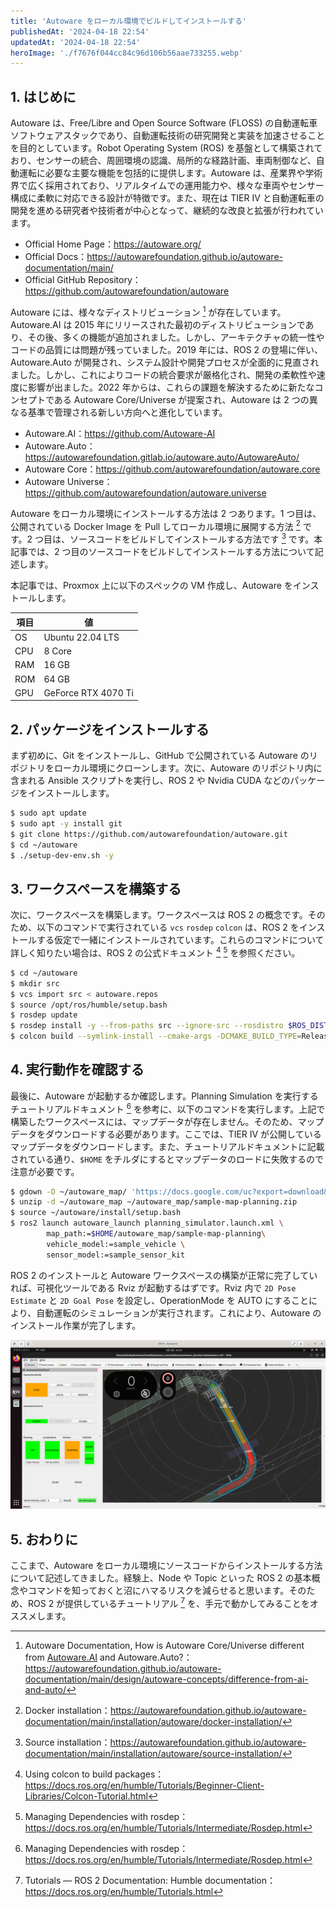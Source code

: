```yaml
---
title: 'Autoware をローカル環境でビルドしてインストールする'
publishedAt: '2024-04-18 22:54'
updatedAt: '2024-04-18 22:54'
heroImage: './f7676f044cc84c96d106b56aae733255.webp'
---
```


## 1. はじめに

Autoware は、Free/Libre and Open Source Software (FLOSS) の自動運転車ソフトウェアスタックであり、自動運転技術の研究開発と実装を加速させることを目的としています。Robot Operating System (ROS) を基盤として構築されており、センサーの統合、周囲環境の認識、局所的な経路計画、車両制御など、自動運転に必要な主要な機能を包括的に提供します。Autoware は、産業界や学術界で広く採用されており、リアルタイムでの運用能力や、様々な車両やセンサー構成に柔軟に対応できる設計が特徴です。また、現在は TIER IV と自動運転車の開発を進める研究者や技術者が中心となって、継続的な改良と拡張が行われています。

- Official Home Page：https://autoware.org/
- Official Docs：https://autowarefoundation.github.io/autoware-documentation/main/
- Official GitHub Repository：https://github.com/autowarefoundation/autoware

Autoware には、様々なディストリビューション [^1] が存在しています。Autoware.AI は 2015 年にリリースされた最初のディストリビューションであり、その後、多くの機能が追加されました。しかし、アーキテクチャの統一性やコードの品質には問題が残っていました。2019 年には、ROS 2 の登場に伴い、Autoware.Auto が開発され、システム設計や開発プロセスが全面的に見直されました。しかし、これによりコードの統合要求が厳格化され、開発の柔軟性や速度に影響が出ました。2022 年からは、これらの課題を解決するために新たなコンセプトである Autoware Core/Universe が提案され、Autoware は 2 つの異なる基準で管理される新しい方向へと進化しています。

- Autoware.AI：https://github.com/Autoware-AI
- Autoware.Auto：https://autowarefoundation.gitlab.io/autoware.auto/AutowareAuto/
- Autoware Core：https://github.com/autowarefoundation/autoware.core
- Autoware Universe：https://github.com/autowarefoundation/autoware.universe

[^1]: Autoware Documentation, How is Autoware Core/Universe different from [Autoware.AI](http://autoware.ai/) and Autoware.Auto?：https://autowarefoundation.github.io/autoware-documentation/main/design/autoware-concepts/difference-from-ai-and-auto/

Autoware をローカル環境にインストールする方法は 2 つあります。1 つ目は、公開されている Docker Image を Pull してローカル環境に展開する方法 [^2] です。2 つ目は、ソースコードをビルドしてインストールする方法です [^3] です。本記事では、2 つ目のソースコードをビルドしてインストールする方法について記述します。

[^2]: Docker installation：https://autowarefoundation.github.io/autoware-documentation/main/installation/autoware/docker-installation/
[^3]: Source installation：https://autowarefoundation.github.io/autoware-documentation/main/installation/autoware/source-installation/

本記事では、Proxmox 上に以下のスペックの VM 作成し、Autoware をインストールします。

| 項目 | 値                  |
| ---- | ------------------- |
| OS   | Ubuntu 22.04 LTS    |
| CPU  | 8 Core              |
| RAM  | 16 GB               |
| ROM  | 64 GB               |
| GPU  | GeForce RTX 4070 Ti |

## 2. パッケージをインストールする

まず初めに、Git をインストールし、GitHub で公開されている Autoware のリポジトリをローカル環境にクローンします。次に、Autoware のリポジトリ内に含まれる Ansible スクリプトを実行し、ROS 2 や Nvidia CUDA などのパッケージをインストールします。

```bash
$ sudo apt update
$ sudo apt -y install git
$ git clone https://github.com/autowarefoundation/autoware.git
$ cd ~/autoware
$ ./setup-dev-env.sh -y
```

## 3. ワークスペースを構築する

次に、ワークスペースを構築します。ワークスペースは ROS 2 の概念です。そのため、以下のコマンドで実行されている `vcs` `rosdep` `colcon` は、ROS 2 をインストールする仮定で一緒にインストールされています。これらのコマンドについて詳しく知りたい場合は、ROS 2 の公式ドキュメント [^4] [^5] を参照ください。

[^4]: Using colcon to build packages：https://docs.ros.org/en/humble/Tutorials/Beginner-Client-Libraries/Colcon-Tutorial.html
[^5]: Managing Dependencies with rosdep：https://docs.ros.org/en/humble/Tutorials/Intermediate/Rosdep.html

```bash
$ cd ~/autoware
$ mkdir src
$ vcs import src < autoware.repos
$ source /opt/ros/humble/setup.bash
$ rosdep update
$ rosdep install -y --from-paths src --ignore-src --rosdistro $ROS_DISTRO
$ colcon build --symlink-install --cmake-args -DCMAKE_BUILD_TYPE=Release
```

## 4. 実行動作を確認する

最後に、Autoware が起動するか確認します。Planning Simulation を実行するチュートリアルドキュメント [^5] を参考に、以下のコマンドを実行します。上記で構築したワークスペースには、マップデータが存在しません。そのため、マップデータをダウンロードする必要があります。ここでは、TIER IV が公開しているマップデータをダウンロードします。また、チュートリアルドキュメントに記載されている通り、`$HOME` をチルダにするとマップデータのロードに失敗するので注意が必要です。

[^5]: https://autowarefoundation.github.io/autoware-documentation/main/tutorials/ad-hoc-simulation/planning-simulation/

```bash
$ gdown -O ~/autoware_map/ 'https://docs.google.com/uc?export=download&id=1499_nsbUbIeturZaDj7jhUownh5fvXHd'
$ unzip -d ~/autoware_map ~/autoware_map/sample-map-planning.zip
$ source ~/autoware/install/setup.bash
$ ros2 launch autoware_launch planning_simulator.launch.xml \
		map_path:=$HOME/autoware_map/sample-map-planning\
		vehicle_model:=sample_vehicle \
		sensor_model:=sample_sensor_kit
```

ROS 2 のインストールと Autoware ワークスペースの構築が正常に完了していれば、可視化ツールである Rviz が起動するはずです。Rviz 内で `2D Pose Estimate` と `2D Goal Pose` を設定し、OperationMode を AUTO にすることにより、自動運転のシミュレーションが実行されます。これにより、Autoware のインストール作業が完了します。

![](7483fec8509708d08ca3608e03ecbc25.png)

## 5. おわりに

ここまで、Autoware をローカル環境にソースコードからインストールする方法について記述してきました。経験上、Node や Topic といった ROS 2 の基本概念やコマンドを知っておくと沼にハマるリスクを減らせると思います。そのため、ROS 2 が提供しているチュートリアル [^6] を、手元で動かしてみることをオススメします。

[^6]: Tutorials — ROS 2 Documentation: Humble documentation：https://docs.ros.org/en/humble/Tutorials.html
